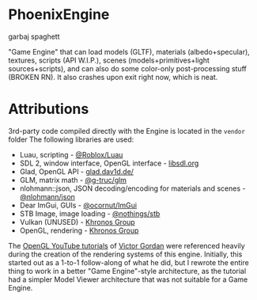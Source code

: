 # PhoenixEngine
garbaj spaghett

"Game Engine" that can load models (GLTF), materials (albedo+specular), textures, scripts (API W.I.P.), scenes (models+primitives+light sources+scripts), and can also do some color-only post-processing stuff (BROKEN RN). It also crashes upon exit right now, which is neat.

# Attributions
3rd-party code compiled directly with the Engine is located in the `vendor` folder
The following libraries are used:

* Luau, scripting - [@Roblox/Luau](github.com/Roblox/Luau/)
* SDL 2, window interface, OpenGL interface - [libsdl.org](libsdl.org/)
* Glad, OpenGL API - [glad.dav1d.de/](glad.dav1d.de/)
* GLM, matrix math - [@g-truc/glm](github.com/g-truc/glm/)
* nlohmann::json, JSON decoding/encoding for materials and scenes - [@nlohmann/json](https://github.com/nlohmann/json/)
* Dear ImGui, GUIs - [@ocornut/ImGui](github.com/ocornut/imgui/)
* STB Image, image loading - [@nothings/stb](github.com/nothings/stb)
* Vulkan (UNUSED) - [Khronos Group](khronos.org/)
* OpenGL, rendering - [Khronos Group](khronos.org/)

The [OpenGL YouTube tutorials](youtube.com/watch?v=XpBGwZNyUh0&list=PLPaoO-vpZnumdcb4tZc4x5Q-v7CkrQ6M-) of [Victor Gordan](https://github.com/VictorGordan/) were referenced heavily during the creation of the rendering systems of this engine.
Initially, this started out as a 1-to-1 follow-along of what he did, but I rewrote the entire thing to work in a better "Game Engine"-style architecture, as the tutorial had a simpler Model Viewer architecture that was not suitable for a Game Engine.